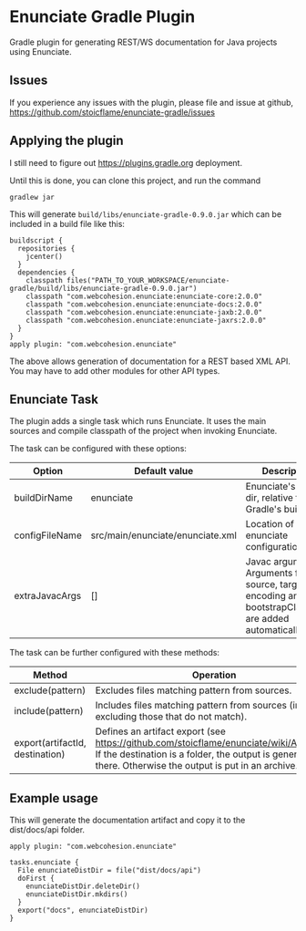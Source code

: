 # Enunciate Gradle Plugin

Gradle plugin for generating REST/WS documentation for Java projects using Enunciate.

## Issues

If you experience any issues with the plugin, please file and issue at github, https://github.com/stoicflame/enunciate-gradle/issues

## Applying the plugin

I still need to figure out https://plugins.gradle.org deployment.

Until this is done, you can clone this project, and run the command

```
gradlew jar
```

This will generate `build/libs/enunciate-gradle-0.9.0.jar` which can be included in a build file like this:

```
buildscript {
  repositories {
    jcenter()
  }
  dependencies {
    classpath files("PATH_TO_YOUR_WORKSPACE/enunciate-gradle/build/libs/enunciate-gradle-0.9.0.jar")
    classpath "com.webcohesion.enunciate:enunciate-core:2.0.0"
    classpath "com.webcohesion.enunciate:enunciate-docs:2.0.0"
    classpath "com.webcohesion.enunciate:enunciate-jaxb:2.0.0"
    classpath "com.webcohesion.enunciate:enunciate-jaxrs:2.0.0"
  }
}
apply plugin: "com.webcohesion.enunciate"
```

The above allows generation of documentation for a REST based XML API.
You may have to add other modules for other API types.


## Enunciate Task

The plugin adds a single task which runs Enunciate.
It uses the main sources and compile classpath of the project when invoking Enunciate.

The task can be configured with these options:

Option | Default value | Description
-------|---------------|-------------
buildDirName	| enunciate							| Enunciate's tmp dir, relative to Gradle's buildDir
configFileName	| src/main/enunciate/enunciate.xml	| Location of enunciate configuration file.
extraJavacArgs	| []								| Javac arguments. Arguments for source, target, encoding and bootstrapClasspath are added automatically.

The task can be further configured with these methods:

Method | Operation
-------|----------------
exclude(pattern) | Excludes files matching pattern from sources.
include(pattern) | Includes files matching pattern from sources (implicitly excluding those that do not match).
export(artifactId, destination) | Defines an artifact export (see https://github.com/stoicflame/enunciate/wiki/Artifacts). If the destination is a folder, the output is generated there. Otherwise the output is put in an archive.


## Example usage

This will generate the documentation artifact and copy it to the dist/docs/api folder.

```
apply plugin: "com.webcohesion.enunciate"
	   
tasks.enunciate {
  File enunciateDistDir = file("dist/docs/api")
  doFirst {
    enunciateDistDir.deleteDir()
    enunciateDistDir.mkdirs()
  }
  export("docs", enunciateDistDir)
}
```


